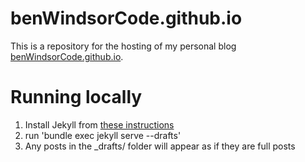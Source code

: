 # benWindsorCode.github.io

This is a repository for the hosting of my personal blog [benWindsorCode.github.io](http://benWindsorCode.github.io).

# Running locally
1) Install Jekyll from [these instructions](https://help.github.com/en/enterprise/2.14/user/articles/setting-up-your-github-pages-site-locally-with-jekyll)
2) run 'bundle exec jekyll serve --drafts'
3) Any posts in the \_drafts/ folder will appear as if they are full posts
